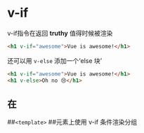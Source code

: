 # v-if

v-if指令在返回
**truthy**
值得时候被渲染

``` HTML
<h1 v-if="awesome">Vue is awesome!</h1>
```

还可以用
```v-else```
添加一个‘else 块’

``` HTML
<h1 v-if="awesome">Vue is awesome!</h1>
<h1 v-else>Oh no 😢</h1>
```





## 在 
##```<template>```
##元素上使用 v-if 条件渲染分组